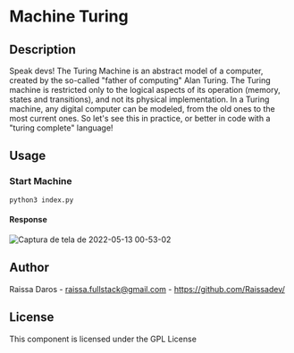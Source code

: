 # Machine Turing

## Description

Speak devs! The Turing Machine is an abstract model of a computer, created by the so-called "father of computing" Alan Turing. The Turing machine is restricted only to the logical aspects of its operation (memory, states and transitions), and not its physical implementation. In a Turing machine, any digital computer can be modeled, from the old ones to the most current ones.
So let's see this in practice, or better in code with a "turing complete" language!

## Usage

### Start Machine
```shell
python3 index.py
```
#### Response

![Captura de tela de 2022-05-13 00-53-02](https://user-images.githubusercontent.com/82960240/168209011-9c3fcdfc-3600-4cbe-a17d-3b59cbe68619.png)

## Author
Raissa Daros - raissa.fullstack@gmail.com - https://github.com/Raissadev/

## License
This component is licensed under the GPL License
